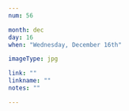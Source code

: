 ```yaml
---
num: 56

month: dec
day: 16
when: "Wednesday, December 16th"

imageType: jpg

link: ""
linkname: ""
notes: ""

---
```


